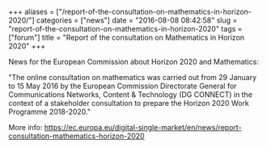 +++
aliases = ["/report-of-the-consultation-on-mathematics-in-horizon-2020/"]
categories = ["news"]
date = "2016-08-08 08:42:58"
slug = "report-of-the-consultation-on-mathematics-in-horizon-2020"
tags = ["forum"]
title = "Report of the consultation on Mathematics in Horizon 2020"
+++

News for the European Commission about Horizon 2020 and Mathematics:

"The online consultation on mathematics was carried out from 29 January
to 15 May 2016 by the European Commission Directorate General for
Communications Networks, Content & Technology (DG CONNECT) in the
context of a stakeholder consultation to prepare the Horizon 2020 Work
Programme 2018-2020."

More info:
<https://ec.europa.eu/digital-single-market/en/news/report-consultation-mathematics-horizon-2020>

